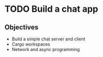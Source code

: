 # TODO Build a chat app

## Objectives

- Build a simple chat server and client
- Cargo workspaces
- Network and async programming
